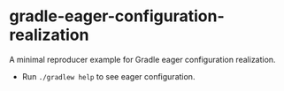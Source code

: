 # gradle-eager-configuration-realization

A minimal reproducer example for Gradle eager configuration realization.

* Run `./gradlew help` to see eager configuration.

